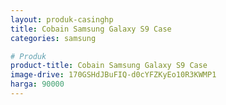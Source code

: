 ```yaml
---
layout: produk-casinghp
title: Cobain Samsung Galaxy S9 Case
categories: samsung

# Produk
product-title: Cobain Samsung Galaxy S9 Case
image-drive: 170GSHdJBuFIQ-d0cYFZKyEo10R3KWMP1
harga: 90000
---
```

